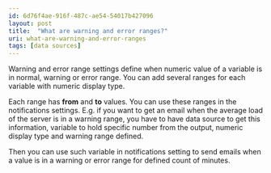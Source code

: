 ```yaml
---
id: 6d76f4ae-916f-487c-ae54-54017b427096
layout: post
title:  "What are warning and error ranges?"
uri: what-are-warning-and-error-ranges
tags: [data sources]
---
```


Warning and error range settings define when numeric value of a variable is in normal, warning or error range. You can add several ranges for each variable with numeric display type.

<!--more-->

Each range has **from** and **to** values. You can use these ranges in the notifications settings. E.g. if you want to get an email when the average load of the server is in a warning range, you have to have data source to get this information, variable to hold specific number from the output, numeric display type and warning range defined.

Then you can use such variable in <wiki>notifications</wiki> setting to send emails when a value is in a warning or error range for defined count of minutes.